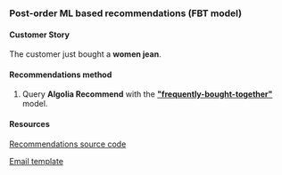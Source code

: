 ### Post-order ML based recommendations (FBT model)

#### Customer Story 

The customer just bought a **women jean**.

#### Recommendations method

1. Query **Algolia Recommend** with the **["frequently-bought-together"](https://www.algolia.com/doc/guides/algolia-ai/recommend/#frequently-bought-together)** model.

#### Resources

<a href="https://github.com/algolia-samples/email-recommendations/tree/master/server/node/emails/1" target="_blank">Recommendations source code</a>

<a href="https://github.com/algolia-samples/email-recommendations/tree/master/server/node/templates/post_order.html" target="_blank">Email template</a>